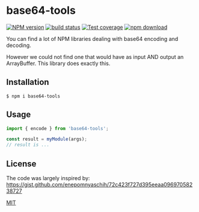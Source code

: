 # base64-tools

[![NPM version][npm-image]][npm-url]
[![build status][ci-image]][ci-url]
[![Test coverage][codecov-image]][codecov-url]
[![npm download][download-image]][download-url]

You can find a lot of NPM libraries dealing with base64 encoding and decoding.

However we could not find one that would have as input AND output an ArrayBuffer. This library does exactly this.

## Installation

`$ npm i base64-tools`

## Usage

```js
import { encode } from 'base64-tools';

const result = myModule(args);
// result is ...
```

## License

The code was largely inspired by: https://gist.github.com/enepomnyaschih/72c423f727d395eeaa09697058238727

[MIT](./LICENSE)

[npm-image]: https://img.shields.io/npm/v/base64-tools.svg
[npm-url]: https://www.npmjs.com/package/base64-tools
[ci-image]: https://github.com/cheminfo/base64-tools/workflows/Node.js%20CI/badge.svg?branch=main
[ci-url]: https://github.com/cheminfo/base64-tools/actions?query=workflow%3A%22Node.js+CI%22
[codecov-image]: https://img.shields.io/codecov/c/github/cheminfo/base64-tools.svg
[codecov-url]: https://codecov.io/gh/cheminfo/base64-tools
[download-image]: https://img.shields.io/npm/dm/base64-tools.svg
[download-url]: https://www.npmjs.com/package/base64-tools
